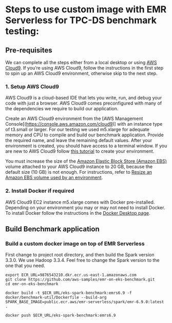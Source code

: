 # Steps to use custom image with EMR Serverless for TPC-DS benchmark testing:

## Pre-requisites
We can complete all the steps either from a local desktop or using [AWS Cloud9](https://aws.amazon.com/cloud9/).  If you’re using AWS Cloud9, follow the instructions in the first step to spin up an AWS Cloud9 environment, otherwise skip to the next step.

### 1. Setup AWS Cloud9
AWS Cloud9 is a cloud-based IDE that lets you write, run, and debug your code with just a browser. AWS Cloud9 comes preconfigured with many of the dependencies we require to build our application.

Create an AWS Cloud9 environment from the [AWS Management Console[(https://console.aws.amazon.com/cloud9)] with an instance type of t3.small or larger. For our testing we used m5.xlarge for adequate memory and CPU to compile and build our benchmark application. Provide the required name, and leave the remaining default values. After your environment is created, you should have access to a terminal window. If you are new to AWS Cloud9 follow [this tutorial](https://docs.aws.amazon.com/cloud9/latest/user-guide/tutorial.html) to create your environment.

You must increase the size of the [Amazon Elastic Block Store (Amazon EBS)](https://aws.amazon.com/ebs/) volume attached to your AWS Cloud9 instance to 20 GB, because the default size (10 GB) is not enough. For instructions, refer to [Resize an Amazon EBS volume used by an environment](https://docs.aws.amazon.com/cloud9/latest/user-guide/move-environment.html#move-environment-resize).

### 2. Install Docker if required
AWS Cloud9 EC2 instance m5.xlarge comes with Docker pre-installed. Depending on your environment you may or may not need to install Docker. To install Docker follow the instructions in the [Docker Desktop page](https://docs.docker.com/desktop/#download-and-install).

## Build Benchmark application

### Build a custom docker image on top of EMR Serverless

First change to project root directory, and then build the Spark version 3.3.0. We use Hadoop 3.3.4. Feel free to change the Spark version to the one that you need.

```
export ECR_URL=9876543210.dkr.ecr.us-east-1.amazonaws.com
git clone https://github.com/aws-samples/emr-on-eks-benchmark.git
cd emr-on-eks-benchmark

docker build -t $ECR_URL/eks-spark-benchmark:emrs6.9 -f docker/benchmark-util/Dockerfile --build-arg SPARK_BASE_IMAGE=public.ecr.aws/emr-serverless/spark/emr-6.9.0:latest .

docker push $ECR_URL/eks-spark-benchmark:emrs6.9
```
